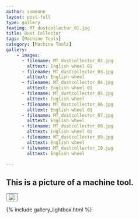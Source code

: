 ```yaml
---
author: someone
layout: post-full
type: gallery
featimg: MT_dustcollector_01.jpg
title: Dust Collector
tags: [Machine Tools]
category: [Machine Tools]
gallery:
    - images:
      - filename: MT_dustcollector_02.jpg
        alttext: English wheel 01
      - filename: MT_dustcollector_03.jpg
        alttext: English wheel
      - filename: MT_dustcollector_04.jpg
        alttext: English wheel 01
      - filename: MT_dustcollector_05.jpg
        alttext: English wheel
      - filename: MT_dustcollector_06.jpg
        alttext: English wheel 01
      - filename: MT_dustcollector_07.jpg
        alttext: English wheel
      - filename: MT_dustcollector_08.jpg
        alttext: English wheel 01
      - filename: MT_dustcollector_09.jpg
        alttext: English wheel
      - filename: MT_dustcollector_10.jpg
        alttext: English wheel      

---
```

This is a picture of a machine tool.
---
<button id="close-image" onclick="location.href='http://www.paypal.com'"><img src="https://www.paypalobjects.com/webstatic/en_US/i/buttons/buy-logo-large.png"></button>


{% include gallery_lightbox.html %}
